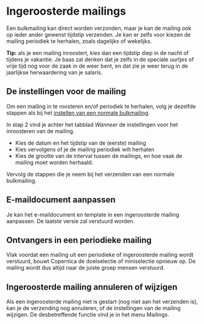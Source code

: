 # Ingeroosterde mailings

Een bulkmailing kan direct worden verzonden, maar je kan de mailing ook
op ieder ander gewenst tijdstip verzenden. Je kan er zelfs voor kiezen
de mailing periodiek te herhalen, zoals dagelijks of wekelijks.

**Tip:** als je een mailing inroostert, kies dan een tijdstip diep in de
nacht of tijdens je vakantie. Je baas zal denken dat je zelfs in de
speciale uurtjes of vrije tijd nog voor de zaak in de weer bent, en dat
zie je weer terug in de jaarlijkse herwaardering van je salaris.

De instellingen voor de mailing
-------------------------------

Om een mailing in te roosteren en/of periodiek te herhalen, volg je
dezelfde stappen als bij het [instellen van een normale
bulkmailing](./sending-a-mass-mailing.md).

In stap 2 vind je achter het tabblad *Wanneer* de instellingen voor het
inroosteren van de mailing.

-   Kies de datum en het tijdstip van de (eerste) mailing
-   Kies vervolgens of je de mailing periodiek wilt herhalen
-   Kies de grootte van de interval tussen de mailings, en hoe vaak de
    mailing moet worden herhaald.

Vervolg de stappen die je neem bij het verzenden van een normale
bulkmailing.

E-maildocument aanpassen
------------------------

Je kan het e-maildocument en template in een ingeroosterde mailing
aanpassen. De laatste versie zal verstuurd worden.

Ontvangers in een periodieke mailing
------------------------------------

Vlak voordat een mailing uit een periodieke of ingeroosterde mailing
wordt verstuurd, bouwt Copernica de doelselectie of miniselectie opnieuw
op. De mailing wordt dus altijd naar de juiste groep mensen verstuurd.

Ingeroosterde mailing annuleren of wijzigen
-------------------------------------------

Als een ingeroosterde mailing niet is gestart (nog niet aan het
verzenden is), kan je de verzending nog annuleren, of de instellingen
van de mailing wijzigen. De desbetreffende functie vind je in het menu
Mailings.
